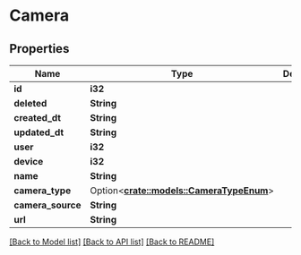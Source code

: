 # Camera

## Properties

Name | Type | Description | Notes
------------ | ------------- | ------------- | -------------
**id** | **i32** |  | [readonly]
**deleted** | **String** |  | [readonly]
**created_dt** | **String** |  | [readonly]
**updated_dt** | **String** |  | [readonly]
**user** | **i32** |  | 
**device** | **i32** |  | 
**name** | **String** |  | 
**camera_type** | Option<[**crate::models::CameraTypeEnum**](CameraTypeEnum.md)> |  | [optional]
**camera_source** | **String** |  | 
**url** | **String** |  | [readonly]

[[Back to Model list]](../README.md#documentation-for-models) [[Back to API list]](../README.md#documentation-for-api-endpoints) [[Back to README]](../README.md)


